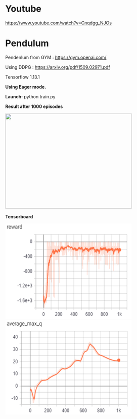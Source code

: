 # Youtube

https://www.youtube.com/watch?v=Cnqdgg_NJOs

# Pendulum

Pendenlum from GYM : https://gym.openai.com/

Using DDPG : https://arxiv.org/pdf/1509.02971.pdf

Tensorflow 1.13.1

**Using Eager mode.**

**Launch:**
python train.py

**Result after 1000 episodes**

<img src="https://github.com/Gouet/DDPG_PendulumV1/blob/master/pendulum_works.gif" width="400" height="300">

**Tensorboard**

<img src="https://github.com/Gouet/DDPG_PendulumV1/blob/master/images/rewards.PNG" width="400" height="300">

<img src="https://github.com/Gouet/DDPG_PendulumV1/blob/master/images/average_q_max.PNG" width="400" height="300">
